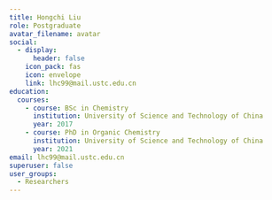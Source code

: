 ```yaml
---
title: Hongchi Liu
role: Postgraduate
avatar_filename: avatar
social:
  - display:
      header: false
    icon_pack: fas
    icon: envelope
    link: lhc99@mail.ustc.edu.cn
education:
  courses:
    - course: BSc in Chemistry
      institution: University of Science and Technology of China
      year: 2017
    - course: PhD in Organic Chemistry
      institution: University of Science and Technology of China
      year: 2021
email: lhc99@mail.ustc.edu.cn
superuser: false
user_groups:
  - Researchers
---
```

